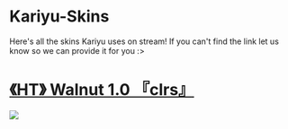 # Kariyu-Skins
Here's all the skins Kariyu uses on stream! If you can't find the link let us know so we can provide it for you :>
# [《HT》 Walnut 1.0 『clrs』](https://drive.google.com/file/d/1wFuBi7jNxBM_hxiZnL8V833YEKmF-mBK/view?usp=sharing)
![](https://i.imgur.com/CpHxqOJ.png)
